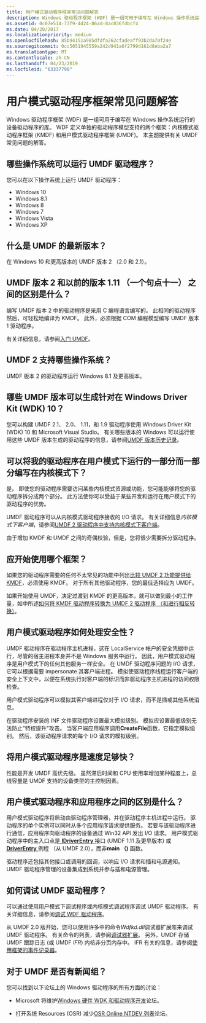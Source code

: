 ```yaml
---
title: 用户模式驱动程序框架常见问题解答
description: Windows 驱动程序框架 (WDF) 是一组可用于编写在 Windows 操作系统运行的设备驱动程序的库。
ms.assetid: 0c07e514-73f9-4d24-86ad-8ac036fdbcf4
ms.date: 04/20/2017
ms.localizationpriority: medium
ms.openlocfilehash: 85b94151a985dfdfa262cfadeaff93b2da70f24e
ms.sourcegitcommit: 0cc5051945559a242d941a6f2799d161d8eba2a7
ms.translationtype: MT
ms.contentlocale: zh-CN
ms.lasthandoff: 04/23/2019
ms.locfileid: "63337790"
---
```

# <a name="user-mode-driver-framework-frequently-asked-questions"></a>用户模式驱动程序框架常见问题解答


Windows 驱动程序框架 (WDF) 是一组可用于编写在 Windows 操作系统运行的设备驱动程序的库。 WDF 定义单独的驱动程序模型支持的两个框架：内核模式驱动程序框架 (KMDF) 和用户模式驱动程序框架 (UMDF)。 本主题提供有关 UMDF 常见问题的解答。

## <a name="which-operating-systems-can-run-umdf-drivers"></a>哪些操作系统可以运行 UMDF 驱动程序？


您可以在以下操作系统上运行 UMDF 驱动程序：

-   Windows 10
-   Windows 8.1
-   Windows 8
-   Windows 7
-   Windows Vista
-   Windows XP

## <a name="what-is-the-most-recent-version-of-umdf"></a>什么是 UMDF 的最新版本？


在 Windows 10 和更高版本的 UMDF 版本 2 （2.0 和 2.1）。

## <a name="what-is-the-difference-between-umdf-version-2-and-the-previous-version-111-one-dot-eleven"></a>UMDF 版本 2 和以前的版本 1.11 （一个句点十一） 之间的区别是什么？


编写 UMDF 版本 2 中的驱动程序是采用 C 编程语言编写的。 此相同的驱动程序然后，可轻松地编译为 KMDF。 此外，必须根据 COM 编程模型编写 UMDF 版本 1 驱动程序。 

有关详细信息，请参阅[入门 UMDF](getting-started-with-umdf-version-2.md)。

## <a name="which-operating-systems-support-umdf-2"></a>UMDF 2 支持哪些操作系统？


UMDF 版本 2 的驱动程序运行 Windows 8.1 及更高版本。

## <a name="which-umdf-versions-can-i-build-against-in-windows-driver-kit-wdk10"></a>哪些 UMDF 版本可以生成针对在 Windows Driver Kit (WDK) 10？


您可以构建 UMDF 2.1、 2.0、 1.11，和 1.9 驱动程序使用 Windows Driver Kit (WDK) 10 和 Microsoft Visual Studio。 有关哪些版本的 Windows 可以运行使用这些 UMDF 版本生成的驱动程序的信息，请参阅[UMDF 版本历史记录](umdf-version-history.md)。

## <a name="can-i-write-part-of-my-driver-to-run-in-user-mode-and-part-in-kernel-mode"></a>可以将我的驱动程序在用户模式下运行的一部分而一部分编写在内核模式下？


是。 即使您的驱动程序需要访问某些内核模式资源或功能，您可能能够将您的驱动程序拆分成两个部分。 此方法使你可以受益于某些开发和运行在用户模式下的驱动程序的优势。

UMDF 驱动程序可以从内核模式驱动程序接收的 I/O 请求。 有关详细信息*内核模式下客户端*，请参阅[UMDF 2 驱动程序中支持内核模式下客户端](supporting-kernel-mode-clients-in-umdf-drivers.md)。

由于增加 KMDF 和 UMDF 之间的奇偶校验，但是，您将很少需要拆分驱动程序。

##  <a name="which-framework-should-i-start-with"></a>应开始使用哪个框架？


如果您的驱动程序需要的任何不太常见的功能中列出[比较 UMDF 2 功能提供给 KMDF](comparing-umdf-2-0-functionality-to-kmdf.md)，必须使用 KMDF。 对于所有其他驱动程序，您的最佳选择应为 UMDF。

如果开始使用 UMDF，决定过渡到 KMDF 的更高版本，就可以做到最小的工作量，如中所述[如何将 KMDF 驱动程序转换为 UMDF 2 驱动程序 （和进行相反转换）](how-to-generate-a-umdf-driver-from-a-kmdf-driver.md)。

## <a name="how-do-user-mode-drivers-handle-security"></a>用户模式驱动程序如何处理安全性？


UMDF 驱动程序在驱动程序主机进程，这在 LocalService 帐户的安全凭据中运行，尽管的宿主进程本身并不是 Windows 服务中运行。 因此，用户模式驱动程序是用户模式下的任何其他服务一样安全。 在 UMDF 驱动程序问题的 I/O 请求，它可以根据需要 impersonate 其客户端进程。 模拟使驱动程序线程运行客户端的安全上下文中，以便在系统执行对客户端的标识而非驱动程序主机进程的访问权限检查。

用户模式驱动程序可以模拟其客户端进程仅对于 I/O 请求，而不是插或其他系统消息。

在驱动程序安装的 INF 文件驱动程序设置最大模拟级别。 模拟应设置最低级别无法防止"特权提升"攻击。 当客户端应用程序调用**CreateFile**函数，它指定模拟级别。 然后，该驱动程序请求的每个 I/O 请求的模拟级别。

## <a name="will-a-user-mode-driver-be-fast-enough"></a>将用户模式驱动程序是速度足够快？


性能是开发 UMDF 高优先级。 虽然滞后时间和 CPU 使用率增加某种程度上，总线容量是 UMDF 支持的设备类型的主控制因素。

## <a name="what-is-the-difference-between-a-user-mode-driver-and-an-application"></a>用户模式驱动程序和应用程序之间的区别是什么？


用户模式驱动程序将启动由驱动程序管理器，并在驱动程序主机进程中运行。 驱动程序的单个实例可以同时从多个应用程序请求提供服务。 若要与该驱动程序进行通信，应用程序向驱动程序的设备通过 Win32 API 发出 I/O 请求。 用户模式驱动程序中的主入口点是[ **IDriverEntry** ](https://msdn.microsoft.com/library/windows/hardware/ff554885)接口 (UMDF 1.11 及更早版本) 或[ **DriverEntry** ](https://msdn.microsoft.com/library/windows/hardware/ff540807)例程 （从 UMDF 2.0），而非**main （)** 函数。

驱动程序还包括其他接口或调用的回调，以响应 I/O 请求和插和电源通知。 UMDF 驱动程序管理的设备集成到系统并参与插和电源管理。

## <a name="how-do-i-debug-a-umdf-driver"></a>如何调试 UMDF 驱动程序？


可以通过使用用户模式下调试程序或内核模式调试程序调试 UMDF 驱动程序。 有关详细信息，请参阅[调试 WDF 驱动程序](debugging-a-wdf-driver.md)。

从 UMDF 2.0 版开始，您可以使用许多中的命令*Wdfkd.dll*调试器扩展库来调试 UMDF 驱动程序。 有关命令的列表，请参阅[调试器扩展](debugger-extensions-for-kmdf-drivers.md)。 另外，UMDF 存储 UMDF 跟踪日志 (或 UMDF *IFR*) 内核非分页内存中。 IFR 有关的信息，请参阅[使用框架的事件记录器](using-the-framework-s-event-logger.md)。

## <a name="is-there-a-newsgroup-for-umdf"></a>对于 UMDF 是否有新闻组？


您可以找到以下论坛上的 Windows 驱动程序的所有方面的讨论：

-   Microsoft 将维护[Windows 硬件 WDK 和驱动程序开发](http://social.msdn.microsoft.com/Forums/windowsdesktop/home?forum=wdk)论坛。

-   打开系统 Resources (OSR) 减少[OSR Online NTDEV 列表](http://www.osronline.com/showlists.cfm?list=ntdev)论坛。

 

 





